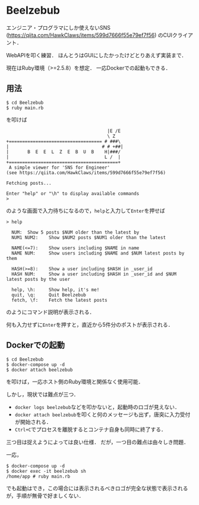 # Beelzebub

エンジニア・プログラマにしか使えないSNS (https://qiita.com/HawkClaws/items/599d7666f55e79ef7f56) のCUIクライアント．

WebAPIを叩く練習．
ほんとうはGUIにしたかったけどとりあえず実装まで．

現在はRuby環境（>=2.5.8）を想定．
一応Dockerでの起動もできる．

## 用法

```
$ cd Beelzebub
$ ruby main.rb
```
を叩けば
```
                                      |E /E
                                      \ Z
+=================================== # ###\
|                                   # # +##|
|       B  E  E  L  Z  E  B  U  B    H|###/
|                                    L /  |
+=========================================+
 A simple viewer for 'SNS for Engineer'
(see https://qiita.com/HawkClaws/items/599d7666f55e79ef7f56)

Fetching posts...

Enter "help" or "\h" to display available commands
>
```
のような画面で入力待ちになるので，`help`と入力して`Enter`を押せば
```
> help

  NUM:  Show 5 posts $NUM older than the latest by
  NUM1 NUM2:    Show $NUM2 posts $NUM1 older than the latest

  NAME(<=7):    Show users including $NAME in name
  NAME NUM:     Show users including $NAME and $NUM latest posts by them

  HASH(>=8):    Show a user including $HASH in _user_id
  HASH NUM:     Show a user including $HASH in _user_id and $NUM latest posts by the user

  help, \h:     Show help, it's me!
  quit, \q:     Quit Beelzebub
  fetch, \f:    Fetch the latest posts

```
のようにコマンド説明が表示される．

何も入力せずに`Enter`を押すと，直近から5件分のポストが表示される．

## Dockerでの起動

```
$ cd Beelzebub
$ docker-compose up -d
$ docker attach beelzebub
```
を叩けば，一応ホスト側のRuby環境と関係なく使用可能．

しかし，現状では難点が三つ．
- `docker logs beelzebub`などを叩かないと，起動時のロゴが見えない．
- `docker attach beelzebub`を叩くと何のメッセージも出ず，唐突に入力受付が開始される．
- `Ctrl+C`でプロセスを離脱するとコンテナ自身も同時に終了する．

三つ目は捉えようによっては良い仕様．
だが，一つ目の難点は由々しき問題．

一応，
```
$ docker-compose up -d
$ docker exec -it beelzebub sh
/home/app # ruby main.rb
```
でも起動はでき，この場合には表示されるべきロゴが完全な状態で表示されるが，手順が無骨で好ましくない．
